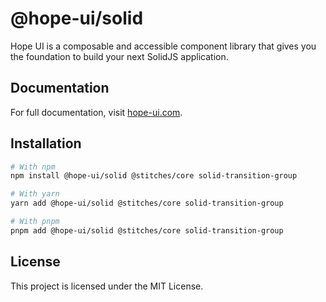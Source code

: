 # @hope-ui/solid

Hope UI is a composable and accessible component library that gives you the foundation to build your next SolidJS application.

## Documentation

For full documentation, visit [hope-ui.com](https://hope-ui.com/).

## Installation

```sh
# With npm
npm install @hope-ui/solid @stitches/core solid-transition-group

# With yarn
yarn add @hope-ui/solid @stitches/core solid-transition-group

# With pnpm
pnpm add @hope-ui/solid @stitches/core solid-transition-group
```

## License

This project is licensed under the MIT License.
